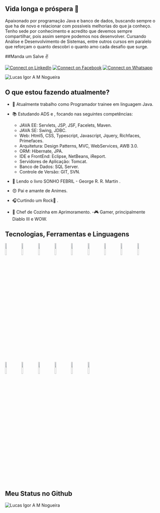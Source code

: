 ## Vida longa e próspera 🖖

Apaixonado por programação Java e banco de dados, buscando sempre o que ha de novo e relacionar com possiveis melhorias do que ja conheço.
Tenho sede por conhecimento e acredito que devemos sempre compartilhar, pois assim sempre podemos nos desenvolver. 
Cursando Análise e Desenvolvimento de Sistemas, entre outros cursos em paralelo que reforçam o quanto descobri o quanto amo cada desafio que surge. 

##Manda um Salve :v:

[![Connect on LinkedIn](https://img.shields.io/badge/--linkedin?label=LinkedIn&logo=LinkedIn&style=social)](https://www.linkedin.com/in/lucas-igor-marques-nogueira-9ba79074/) 
[![Connect on Facebook](https://img.shields.io/badge/Facebook-blue)](https://www.facebook.com/lucasigoramnogueira/) 
[![Connect on Whatsapp](https://img.shields.io/badge/-Whatsapp-brightgreen)](https://api.whatsapp.com/send?phone=5541987812653) 


<img src="https://komarev.com/ghpvc/?username=LucasAvilla&label=Profile%20views&color=0e75b6&style=social" alt="Lucas Igor A M Nogueira" />

## O que estou fazendo atualmente?
- :muscle: Atualmente trabalho como Programador trainee em linguagem Java.
- 📚 Estudando ADS e , focando nas seguintes competências:

  - JAVA EE: Servlets, JSP, JSF, Facelets, Maven.
  - JAVA SE: Swing, JDBC.
  - Web: Html5, CSS, Typescript, Javascript, Jquery, Richfaces, Primefaces.
  - Arquitetura: Design Patterns, MVC, WebServices, AWB 3.0.
  - ORM: Hibernate, JPA.
  - IDE e FrontEnd: Eclipse, NetBeans, iReport.
  - Servidores de Aplicação: Tomcat.
  - Banco de Dados: SQL Server.
  - Controle de Versão: GIT, SVN.

- :eyes: Lendo o livro SONHO FEBRIL - George R. R. Martin .
- :heart_eyes: Pai e amante de Animes.
- 🎧Curtindo um Rock:metal: .
- 🍴 Chef de Cozinha em Aprimoramento.
-🎮 Gamer, principalmente Diablo III e WOW.

## Tecnologias, Ferramentas e Linguagens

<code><img width="10%" src="https://www.vectorlogo.zone/logos/java/java-ar21.svg"></code> <code><img width="10%" src="https://www.vectorlogo.zone/logos/javascript/javascript-ar21.svg"></code> <code><img width="10%" src="https://www.vectorlogo.zone/logos/github/github-ar21.svg"></code> <code><img width="10%" src="https://www.vectorlogo.zone/logos/google_drive/google_drive-ar21.svg"></code> <code><img width="10%" src="https://www.vectorlogo.zone/logos/w3_html5/w3_html5-ar21.svg"></code> <code><img width="10%" src="https://www.vectorlogo.zone/logos/python/python-ar21.svg"></code> <code><img width="10%" src="https://www.vectorlogo.zone/logos/coursera/coursera-ar21.svg"></code> <code><img width="10%" src="https://www.vectorlogo.zone/logos/visualstudio_code/visualstudio_code-ar21.svg"></code>
<code><img width="10%" src="https://www.vectorlogo.zone/logos/mit_scratch/mit_scratch-ar21.svg"></code> <code><img width="10%" src="https://www.vectorlogo.zone/logos/udemy/udemy-ar21.svg"></code> <code><img width="10%" src="https://www.vectorlogo.zone/logos/eclipse/eclipse-ar21.svg"></code> <code><img width="10%" src="https://www.vectorlogo.zone/logos/hibernate/hibernate-ar21.svg"></code> <code><img width="10%" src="https://www.vectorlogo.zone/logos/springio/springio-ar21.svg"></code>  <code><img width="10%" src="https://www.vectorlogo.zone/logos/mysql/mysql-ar21.svg"></code> <code><img width="10%" src="https://www.vectorlogo.zone/logos/angular/angular-ar21.svg"></code>


## Meu Status no Github

<img align="center" src="https://github-readme-stats.vercel.app/api?username=LucasAvilla&show_icons=true&locale=en" alt="Lucas Igor A M Nogueira"/>